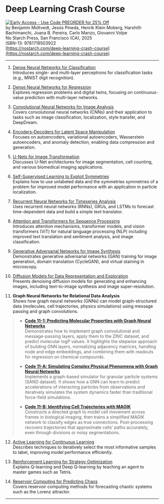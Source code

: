 # Deep Learning Crash Course

[![Early Access - Use Code PREORDER for 25% Off](https://img.shields.io/badge/Early%20Access%20Now%20Available-Use%20Code%20PREORDER%20for%2025%25%20Off-orange)](https://nostarch.com/deep-learning-crash-course)  
by Benjamin Midtvedt, Jesús Pineda, Henrik Klein Moberg, Harshith Bachimanchi, Joana B. Pereira, Carlo Manzo, Giovanni Volpe  
No Starch Press, San Francisco (CA), 2025  
ISBN-13: 9781718503922  
[https://nostarch.com/deep-learning-crash-course](https://nostarch.com/deep-learning-crash-course)

---

1. [Dense Neural Networks for Classification](https://github.com/DeepTrackAI/DeepLearningCrashCourse/tree/main/Ch01_DNN_classification)  
   Introduces single- and multi-layer perceptrons for classification tasks (e.g., MNIST digit recognition).

2. [Dense Neural Networks for Regression](https://github.com/DeepTrackAI/DeepLearningCrashCourse/tree/main/Ch02_DNN_regression)  
   Explores regression problems and digital twins, focusing on continuous-value prediction with multi-layer networks.

3. [Convolutional Neural Networks for Image Analysis](https://github.com/DeepTrackAI/DeepLearningCrashCourse/tree/main/Ch03_CNN)  
   Covers convolutional neural networks (CNNs) and their application to tasks such as image classification, localization, style transfer, and DeepDream.

4. [Encoders–Decoders for Latent Space Manipulation](https://github.com/DeepTrackAI/DeepLearningCrashCourse/tree/main/Ch04_AE)  
   Focuses on autoencoders, variational autoencoders, Wasserstein autoencoders, and anomaly detection, enabling data compression and generation.

5. [U-Nets for Image Transformation](https://github.com/DeepTrackAI/DeepLearningCrashCourse/tree/main/Ch05_UNet)  
   Discusses U-Net architectures for image segmentation, cell counting, and various biomedical imaging applications.

6. [Self-Supervised Learning to Exploit Symmetries](https://github.com/DeepTrackAI/DeepLearningCrashCourse/tree/main/Ch06_SelfSupervised)  
   Explains how to use unlabeled data and the symmetries symmetries of a problem for improved model performance with an application in particle localization.

7. [Recurrent Neural Networks for Timeseries Analysis](https://github.com/DeepTrackAI/DeepLearningCrashCourse/tree/main/Ch07_RNN)  
   Uses recurrent neural networks (RNNs), GRUs, and LSTMs to forecast time-dependent data and build a simple text translator.

8. [Attention and Transformers for Sequence Processing](https://github.com/DeepTrackAI/DeepLearningCrashCourse/tree/main/Ch08_Attention)  
   Introduces attention mechanisms, transformer models, and vision transformers (ViT) for natural language processing (NLP) including improved text translation and sentiment analysis, and image classification.

9. [Generative Adversarial Networks for Image Synthesis](https://github.com/DeepTrackAI/DeepLearningCrashCourse/tree/main/Ch09_GAN)  
   Demonstrates generative adversarial networks (GAN) training for image generation, domain translation (CycleGAN), and virtual staining in microscopy.

10. [Diffusion Models for Data Representation and Exploration](https://github.com/DeepTrackAI/DeepLearningCrashCourse/tree/main/Ch10_Diffusion)  
    Presents denoising diffusion models for generating and enhancing images, including text-to-image synthesis and image super-resolution.

11. **Graph Neural Networks for Relational Data Analysis**  
    Shows how graph neural networks (GNNs) can model graph-structured data (molecules, cell trajectories, physics simulations) using message passing and graph convolutions.

>   - [**Code 11-1: Predicting Molecular Properties with Graph Neural Networks**]()  
>     Demonstrates how to implement graph convolutional and message-passing layers, apply them to the ZINC dataset, and predict molecular logP values. It highlights the stepwise approach of building GNN layers, normalizing adjacency matrices, handling node and edge embeddings, and combining them with readouts for regression on chemical compounds.
>
>   - [**Code 11-A: Simulating Complex Physical Phenomena with Graph Neural Networks**]()  
>     Implements a graph-based simulator for granular particle systems (SAND dataset). It shows how a GNN can learn to predict accelerations of interacting particles from observations and iteratively simulates the system dynamics faster than traditional force-field simulations.
>
>   - [**Code 11-B: Identifying Cell Trajectories with MAGIK**]()  
>     Constructs a directed graph to model cell movement across frames in biological imaging, then trains a simplified MAGIK network to classify edges as true connections. Post-processing recovers trajectories that approximate cells’ paths accurately, even through divisions or noisy segmentations.

12. [Active Learning for Continuous Learning](https://github.com/DeepTrackAI/DeepLearningCrashCourse/tree/main/Ch12_AL)  
    Describes techniques to iteratively select the most informative samples to label, improving model performance efficiently.

13. [Reinforcement Learning for Strategy Optimization](https://github.com/DeepTrackAI/DeepLearningCrashCourse/tree/main/Ch13_RL)  
    Explains Q-learning and Deep Q-learning by teaching an agent to master games such as Tetris.

14. [Reservoir Computing for Predicting Chaos](https://github.com/DeepTrackAI/DeepLearningCrashCourse/tree/main/Ch14_RC)  
    Covers reservoir computing methods for forecasting chaotic systems such as the Lorenz attractor.

---
